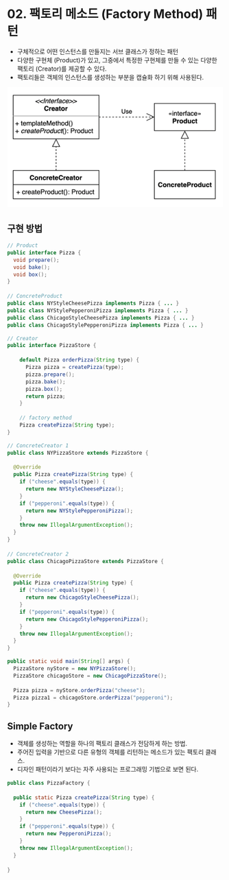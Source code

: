 # 02. 팩토리 메소드 (Factory Method) 패턴

- 구체적으로 어떤 인스턴스를 만들지는 서브 클래스가 정하는 패턴
- 다양한 구현체 (Product)가 있고, 그중에서 특정한 구현체를 만들 수 있는 다양한 팩토리 (Creator)를 제공할 수 있다.
- 팩토리들은 객체의 인스턴스를 생성하는 부분을 캡슐화 하기 위해 사용된다.

![01.png](../images/01.png)

## 구현 방법

```java
// Product
public interface Pizza {
  void prepare();
  void bake();
  void box();
}

// ConcreteProduct
public class NYStyleCheesePizza implements Pizza { ... }
public class NYStylePepperoniPizza implements Pizza { ... }
public class ChicagoStyleCheesePizza implements Pizza { ... }
public class ChicagoStylePepperoniPizza implements Pizza { ... }
```

```java
// Creator
public interface PizzaStore {
  
    default Pizza orderPizza(String type) {
      Pizza pizza = createPizza(type);
      pizza.prepare();
      pizza.bake();
      pizza.box();
      return pizza;
    }

    // factory method
    Pizza createPizza(String type);
}
```

```java
// ConcreteCreator 1
public class NYPizzaStore extends PizzaStore {
  
  @Override
  public Pizza createPizza(String type) {
    if ("cheese".equals(type)) {
      return new NYStyleCheesePizza();
    } 
    if ("pepperoni".equals(type)) {
      return new NYStylePepperoniPizza();
    }
    throw new IllegalArgumentException();
  }
}

// ConcreteCreator 2
public class ChicagoPizzaStore extends PizzaStore {
  
  @Override
  public Pizza createPizza(String type) {
    if ("cheese".equals(type)) {
      return new ChicagoStyleCheesePizza();
    } 
    if ("pepperoni".equals(type)) {
      return new ChicagoStylePepperoniPizza();
    }
    throw new IllegalArgumentException();
  }
}
```

```java
public static void main(String[] args) {
  PizzaStore nyStore = new NYPizzaStore();
  PizzaStore chicagoStore = new ChicagoPizzaStore();
  
  Pizza pizza = nyStore.orderPizza("cheese");
  Pizza pizza1 = chicagoStore.orderPizza("pepperoni");    
}
```

## Simple Factory

- 객체를 생성하는 역할을 하나의 팩토리 클래스가 전담하게 하는 방법.
- 주어진 입력을 기반으로 다른 유형의 객체를 리턴하는 메소드가 있는 팩토리 클래스.
- 디자인 패턴이라기 보다는 자주 사용되는 프로그래밍 기법으로 보면 된다.

```java
public class PizzaFactory {

  public static Pizza createPizza(String type) {
    if ("cheese".equals(type)) {
      return new CheesePizza();
    } 
    if ("pepperoni".equals(type)) {
      return new PepperoniPizza();
    }
    throw new IllegalArgumentException();
  }
  
}
```
